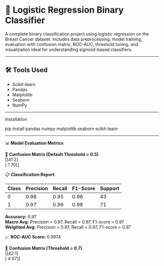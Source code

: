 # 🧠 Logistic Regression Binary Classifier
A complete binary classification project using logistic regression on the Breast Cancer dataset. Includes data preprocessing, model training, evaluation with confusion matrix, ROC-AUC, threshold tuning, and visualization ideal for understanding sigmoid-based classifiers.

---

## 🛠️ Tools Used
- Scikit-learn  
- Pandas  
- Matplotlib  
- Seaborn  
- NumPy  


---
Installation

pip install pandas numpy matplotlib seaborn scikit-learn

----

📊 **Model Evaluation Metrics**

🧮 **Confusion Matrix (Default Threshold = 0.5)**  
[[41  2]  
 [ 1 70]]

📋 **Classification Report**

| Class | Precision | Recall | F1-Score | Support |
|-------|-----------|--------|----------|---------|
|   0   |   0.98    |  0.95  |   0.96   |   43    |
|   1   |   0.97    |  0.99  |   0.98   |   71    |

**Accuracy:** 0.97  
**Macro Avg:** Precision = 0.97, Recall = 0.97, F1-score = 0.97  
**Weighted Avg:** Precision = 0.97, Recall = 0.97, F1-score = 0.97

📈 **ROC-AUC Score:** 0.9974

🧪 **Confusion Matrix (Threshold = 0.7)**  
[[42  1]  
 [ 4 67]]
